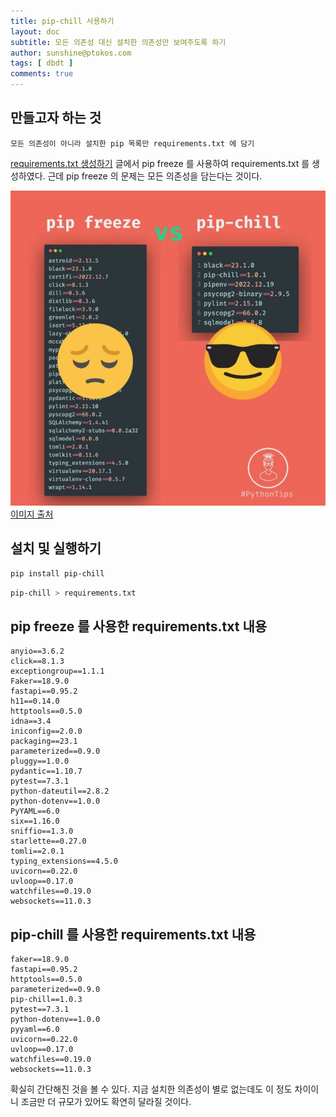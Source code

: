 ```yaml
---
title: pip-chill 사용하기
layout: doc
subtitle: 모든 의존성 대신 설치한 의존성만 보여주도록 하기 
author: sunshine@ptokos.com
tags: [ dbdt ]
comments: true
---
```


## 만들고자 하는 것
`모든 의존성이 아니라 설치한 pip 목록만 requirements.txt 에 담기`

[requirements.txt 생성하기](/docs/dbdt/2023-05-25-requirements-txt/) 글에서 pip freeze 를 사용하여 requirements.txt 를 생성하였다.
근데 pip freeze 의 문제는 모든 의존성을 담는다는 것이다.

![12-1.jpeg](/assets/img/dbdt/12-1.jpeg)
[이미지 출처](https://www.linkedin.com/posts/anastasia-bereznevich_python-pip-pipabrfreeze-activity-7043471985187643392-nAn9?utm_source=share&utm_medium=member_desktop)


## 설치 및 실행하기
```bash
pip install pip-chill
```

```bash
pip-chill > requirements.txt
```


## pip freeze 를 사용한 requirements.txt 내용
```
anyio==3.6.2
click==8.1.3
exceptiongroup==1.1.1
Faker==18.9.0
fastapi==0.95.2
h11==0.14.0
httptools==0.5.0
idna==3.4
iniconfig==2.0.0
packaging==23.1
parameterized==0.9.0
pluggy==1.0.0
pydantic==1.10.7
pytest==7.3.1
python-dateutil==2.8.2
python-dotenv==1.0.0
PyYAML==6.0
six==1.16.0
sniffio==1.3.0
starlette==0.27.0
tomli==2.0.1
typing_extensions==4.5.0
uvicorn==0.22.0
uvloop==0.17.0
watchfiles==0.19.0
websockets==11.0.3
```

## pip-chill 를 사용한 requirements.txt 내용
```
faker==18.9.0
fastapi==0.95.2
httptools==0.5.0
parameterized==0.9.0
pip-chill==1.0.3
pytest==7.3.1
python-dotenv==1.0.0
pyyaml==6.0
uvicorn==0.22.0
uvloop==0.17.0
watchfiles==0.19.0
websockets==11.0.3
```

확실히 간단해진 것을 볼 수 있다. 지금 설치한 의존성이 별로 없는데도 이 정도 차이이니 조금만 더 규모가 있어도 확연히 달라질 것이다.
